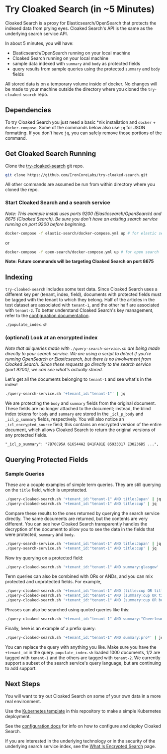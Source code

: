 # Try Cloaked Search (in ~5 Minutes)

Cloaked Search is a proxy for Elasticsearch/OpenSearch that protects the indexed data from prying eyes. Cloaked Search's API is the same as the underlying search service API.

In about 5 minutes, you will have:

- Elasticsearch/OpenSearch running on your local machine
- Cloaked Search running on your local machine
- sample data indexed with `summary` and `body` as protected fields
- query results from sample queries using the protected `summary` and `body` fields

All stored data is on a temporary volume inside of docker. No changes will be made to your machine outside the directory where you cloned the `try-cloaked-search` repo.

## Dependencies

To try Cloaked Search you just need a basic \*nix installation and `docker` + `docker-compose`. Some of the commands below also use `jq` for JSON formatting. If you don't have `jq`, you can safely remove those portions of the command.

## Get Cloaked Search Running

Clone the [try-cloaked-search](https://github.com/IronCoreLabs/try-cloaked-search) git repo.

```bash
git clone https://github.com/IronCoreLabs/try-cloaked-search.git
```

All other commands are assumed be run from within directory where you cloned the repo.

### Start Cloaked Search and a search service

_Note: This example install uses ports 9200 (Elasticsearch/OpenSearch) and 8675 (Cloaked Search). Be sure you don't have an existing search service running on port 9200 before beginning._

```bash
docker-compose -f elastic-search/docker-compose.yml up # for elastic search
```

or

```bash
docker-compose -f open-search/docker-compose.yml up # for open search
```

**Note: Future commands will be targeting Cloaked Search on port 8675**

## Indexing

`try-cloaked-search` includes some test data. Since Cloaked Search uses a different key per (tenant, index, field),
documents with protected fields must be tagged with the tenant to which they belong.
Half of the articles in the test dataset are associated with `tenant-1`, and the other half are associated with `tenant-2`.
To better understand Cloaked Search's key management, refer to the [configuration documentation](https://ironcorelabs.com/docs/saas-shield/cloaked-search/configuration).

```bash
./populate_index.sh
```

### (optional) Look at an encrypted index

_Note that all queries made with `./query-search-service.sh` are being made directly to your search service. We are using a script to detect if you're running OpenSearch or Elasticsearch, but there is no involvement from Cloaked Search. Since these requests go directly to the search service (port 9200), we can see what's actually stored._

Let's get all the documents belonging to `tenant-1` and see what's in the index!

```bash
./query-search-service.sh '+tenant_id:"tenant-1"' | jq
```

We are protecting the `body` and `summary` fields from the original document. These fields are no longer attached to the document;
instead, the blind index tokens for `body` and `summary` are stored in the `_icl_p_body` and `_icl_p_summary` fields, respectively.
You will also notice an `_icl_encrypted_source` field; this contains an encrypted version of the entire document, which allows Cloaked Search
to return the original versions of any protected fields.

```
"_icl_p_summary": "7B76C95A 616544A2 B41FA81E 85933317 E30236D5 ...",
```

## Querying Protected Fields

### Sample Queries

These are a couple examples of simple term queries. They are still querying on the `title` field, which is unprotected.

```bash
./query-cloaked-search.sh '+tenant_id:"tenant-1" AND title:Japan' | jq
./query-cloaked-search.sh '+tenant_id:"tenant-1" AND title:cup' | jq
```

Compare these results to the ones returned by querying the search service directly. The same documents are returned, but the contents are very different.
You can see how Cloaked Search transparently handles the decryption of the document to allow you to see the data in the fields that were protected, `summary` and `body`.

```bash
./query-search-service.sh '+tenant_id:"tenant-1" AND title:Japan' | jq
./query-search-service.sh '+tenant_id:"tenant-1" AND title:cup' | jq
```

Now try querying on a protected field:

```bash
./query-cloaked-search.sh '+tenant_id:"tenant-1" AND summary:glasgow' | jq
```

Term queries can also be combined with ORs or ANDs, and you can mix protected and unprotected fields. For example,

```bash
./query-cloaked-search.sh '+tenant_id:"tenant-1" AND (title:cup OR title:Japan)' | jq
./query-cloaked-search.sh '+tenant_id:"tenant-1" AND (summary:cup OR title:Japan)' | jq
./query-cloaked-search.sh '+tenant_id:"tenant-1" AND (summary:cup OR body:Japan)' | jq
```

Phrases can also be searched using quoted queries like this:

```bash
./query-cloaked-search.sh '+tenant_id:"tenant-1" AND summary:"Cheerleading in Japan"' | jq
```

Finally, here is an example of a prefix query:

```bash
./query-cloaked-search.sh '+tenant_id:"tenant-1" AND summary:pro*' | jq
```

You can replace the query with anything you like. Make sure you have the `+tenant_id` in the query. `populate_index.sh` loaded 1000 documents, 1/2 are tagged with `tenant-1` and the others are tagged with `tenant-2`.
We currently support a subset of the search service's query language, but are continuing to add support.

## Next Steps

You will want to try out Cloaked Search on some of your own data in a more real environment.

Use the [Kubernetes template](kubernetes) in this repository to make a simple Kubernetes deployment.

See the [configuration docs](https://ironcorelabs.com/docs/saas-shield/cloaked-search/configuration/) for info on how to configure and deploy Cloaked Search.

If you are interested in the underlying technology or in the security of the underlying search service index, see the [What Is Encrypted Search](https://ironcorelabs.com/docs/saas-shield/cloaked-search/what-is-encrypted-search/) page.
